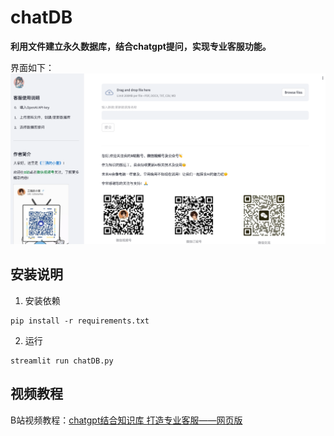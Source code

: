 # chatDB
**利用文件建立永久数据库，结合chatgpt提问，实现专业客服功能。**

界面如下：
![girl](./image/jiemian.png)

## 安装说明

1. 安装依赖
```commandline
pip install -r requirements.txt
```

2. 运行
```commandline
streamlit run chatDB.py
```

## 视频教程
B站视频教程：[chatgpt结合知识库 打造专业客服——网页版](https://www.bilibili.com/video/BV12u4y1X7Rg)



